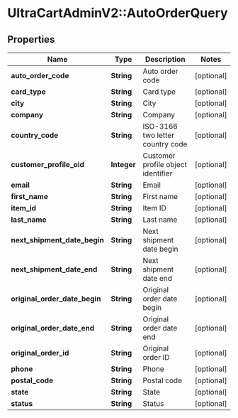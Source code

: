 # UltraCartAdminV2::AutoOrderQuery

## Properties
Name | Type | Description | Notes
------------ | ------------- | ------------- | -------------
**auto_order_code** | **String** | Auto order code | [optional] 
**card_type** | **String** | Card type | [optional] 
**city** | **String** | City | [optional] 
**company** | **String** | Company | [optional] 
**country_code** | **String** | ISO-3166 two letter country code | [optional] 
**customer_profile_oid** | **Integer** | Customer profile object identifier | [optional] 
**email** | **String** | Email | [optional] 
**first_name** | **String** | First name | [optional] 
**item_id** | **String** | Item ID | [optional] 
**last_name** | **String** | Last name | [optional] 
**next_shipment_date_begin** | **String** | Next shipment date begin | [optional] 
**next_shipment_date_end** | **String** | Next shipment date end | [optional] 
**original_order_date_begin** | **String** | Original order date begin | [optional] 
**original_order_date_end** | **String** | Original order date end | [optional] 
**original_order_id** | **String** | Original order ID | [optional] 
**phone** | **String** | Phone | [optional] 
**postal_code** | **String** | Postal code | [optional] 
**state** | **String** | State | [optional] 
**status** | **String** | Status | [optional] 


